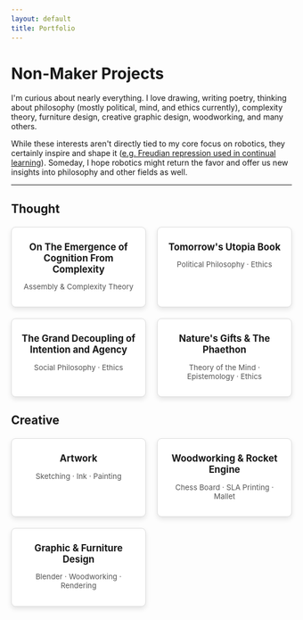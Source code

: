 ```yaml
---
layout: default
title: Portfolio
---
```


# Non-Maker Projects

I'm curious about nearly everything. I love drawing, writing poetry, thinking about philosophy (mostly political, mind, and ethics currently), complexity theory, furniture design, creative graphic design, woodworking, and many others.

While these interests aren't directly tied to my core focus on robotics, they certainly inspire and shape it ([e.g. Freudian repression used in continual learning](https://portfolio.colebjohnson.com/research#real-time-balancing-of-stability-and-plasticity-in-continual-learning-applied-to-adaptive-speed-estimation-controllers-for-lower-limb-prostheses)). Someday, I hope robotics might return the favor and offer us new insights into philosophy and other fields as well.

---
## Thought
<div class="portfolio-grid">
  <!-- Project 2 -->
  <div class="portfolio-card" onclick="toggleModal('modal2')">
    <h2>On The Emergence of Cognition From Complexity</h2>
    <p>Assembly & Complexity Theory</p>
  </div>

  <!-- Project 1 -->
  <div class="portfolio-card" onclick="toggleModal('modal1')">
    <h2>Tomorrow's Utopia Book</h2>
    <p>Political Philosophy &middot; Ethics</p>
  </div>

  <!-- Project 2.1 -->
  <div class="portfolio-card" onclick="toggleModal('modal10')">
    <h2>The Grand Decoupling of Intention and Agency</h2>
    <p>Social Philosophy &middot; Ethics</p>
  </div>
  
  <!-- Project 4 -->
  <div class="portfolio-card" onclick="toggleModal('modal3.5')">
    <h2>Nature's Gifts & The Phaethon</h2>
    <p>Theory of the Mind &middot; Epistemology &middot; Ethics</p>
  </div>
</div>

## Creative
<div class="portfolio-grid">
  <!-- Project 0 -->
  <div class="portfolio-card" onclick="toggleModal('modal0')">
    <h2>Artwork</h2>
    <p>Sketching &middot; Ink &middot; Painting</p>
  </div>

  <!-- Project 3 -->
  <div class="portfolio-card" onclick="toggleModal('modal2.5')">
    <h2>Woodworking & Rocket Engine</h2>
    <p>Chess Board &middot; SLA Printing &middot; Mallet</p>
  </div>
  
  <!-- Project 4 -->
  <div class="portfolio-card" onclick="toggleModal('modal4')">
    <h2>Graphic & Furniture Design</h2>
    <p>Blender &middot; Woodworking &middot; Rendering</p>
  </div>
</div>

<!-- Modals -->
<div id="modal0" class="modal">
  <div class="modal-content">
    <button class="close-btn" onclick="toggleModal('modal0')">&times;</button>
    <h2>Artwork</h2>
    <!-- Two-column image grid with 75% scaled images -->
    <div style="display: grid; grid-template-columns: 1fr 1fr; gap: 20px; align-items: center; justify-items: center;">
      <img src="images/Art/3.png" alt="Art 1" loading="lazy" style="width: 75%; height: auto;">
      <img src="images/Art/4.png" alt="Art 2" loading="lazy" style="width: 75%; height: auto;">
      <img src="images/Art/13.png" alt="Art 3" loading="lazy" style="width: 75%; height: auto;">
      <img src="images/Art/11.png" alt="Art 4" loading="lazy" style="width: 75%; height: auto;">
      <img src="images/Art/2.png" alt="Art 5" loading="lazy" style="width: 75%; height: auto;">
      <img src="images/Art/22.png" alt="Art 6" loading="lazy" style="width: 75%; height: auto;">
      <img src="images/Art/7.png" alt="Art 7" loading="lazy" style="width: 75%; height: auto;">
      <img src="images/Art/8.png" alt="Art 8" loading="lazy" style="width: 75%; height: auto;">
      <img src="images/Art/9.png" alt="Art 9" loading="lazy" style="width: 75%; height: auto;">
      <img src="images/Art/10.png" alt="Art 10" loading="lazy" style="width: 75%; height: auto;">
      <img src="images/Art/1.png" alt="Art 11" loading="lazy" style="width: 75%; height: auto;">
      <img src="images/Art/12.png" alt="Art 12" loading="lazy" style="width: 75%; height: auto;">
      <img src="images/Art/6.png" alt="Art 13" loading="lazy" style="width: 75%; height: auto;">
      <img src="images/Art/14.png" alt="Art 14" loading="lazy" style="width: 75%; height: auto;">
      <img src="images/Art/15.png" alt="Art 15" loading="lazy" style="width: 75%; height: auto;">
      <img src="images/Art/16.png" alt="Art 16" loading="lazy" style="width: 75%; height: auto;">
      <img src="images/Art/17.png" alt="Art 17" loading="lazy" style="width: 75%; height: auto;">
      <img src="images/Art/18.png" alt="Art 18" loading="lazy" style="width: 75%; height: auto;">
      <img src="images/Art/19.png" alt="Art 19" loading="lazy" style="width: 75%; height: auto;">
      <img src="images/Art/20.png" alt="Art 20" loading="lazy" style="width: 75%; height: auto;">
      <img src="images/Art/21.png" alt="Art 21" loading="lazy" style="width: 75%; height: auto;">
      <img src="images/Art/5.png" alt="Art 22" loading="lazy" style="width: 75%; height: auto;">
    </div>
  </div>
</div>


<div id="modal1" class="modal">
  <div class="modal-content">
    <button class="close-btn" onclick="toggleModal('modal1')">&times;</button>
    <h2>Tomorrow's Utopia: How Decentralization and Artificial Intelligence Can Bring an End to the Cycle of Ideological Tribalism</h2>
    <div class="two-column">
      <div class="text-column">
        <p>This is my high school attempt at postulating of a redesign of social structure. <a href="https://www.amazon.com/Tomorrows-Utopia-Decentralization-Intelligence-Ideological/dp/107461772X" target="_blank">See it here</a><br><br>
        <strong>Thesis</strong>: Of humans’ most influential evolutionary traits, we are hurt most by our need for other cultures and groups to be villainized in order to achieve coexistence. Our current conception of government as a centralized ruling body only enforces this as every government must appeal to its constituents in the short-term, thus exacerbating already present dispositions. However, along with the imminent development of human-level artificial intelligence, a different social structure emerges: a decentralized government. Increasing liberties, power of voice, accountability, efficiency, etc., of constituents and the state, the dissemination of the responsibilities of government has the potential to bring an end to the cycle of ideological tribalism in the future. Taking a philosophical, yet pragmatic approach, this book attempts to lay the foundations for how society must evolve in order to avoid the impending dystopia that humanity has created for itself and now faces.</p>
      </div>
      <div class="image-column">
        <img src="images/cover.png" alt="body Render" loading="lazy">
      </div>
    </div>
  </div>
</div>

<div id="modal2" class="modal">
  <div class="modal-content">
    <button class="close-btn" onclick="toggleModal('modal2')">&times;</button>
    <h2>On The Emergence of Cognition from Complexity</h2>
    <div class="two-column">
      <div class="text-column">
        <h3>Description</h3>
        <p>This paper explores how cognition emerges from the complexity inherent in biological and physical systems, examining theories that explain life’s resistance to entropy and its assembly through unique selection mechanisms. It builds on Schrödinger’s view of life as an entropy-fighting system and Assembly Theory’s focus on complexity arising from selection, asserting that real-world complexity results from the integration of both views through Phase Embeddings similar to transitions proposed by Kauffman.</p>
        <p><a href="images/On_the_Emergence_of_Cognition_From_Complexity.pdf" target="_blank">Read it here</a>.</p>
      </div>
      <div class="image-column">
        <img src="images/emergence.png" alt="Leather Script" loading="lazy">
      </div>
    </div>
  </div>
</div>

<div id="modal10" class="modal">
  <div class="modal-content">
    <button class="close-btn" onclick="toggleModal('modal10')">&times;</button>
    <h2>The Grand Decoupling of Intention and Agency</h2>
    <div class="two-column">
      <div class="text-column">
        <h3>Abstract</h3>
        <p>As technology grows ever more integrated into our lives – shaping not only how we act but what we fundamentally want – humanity faces a critical juncture in preserving its most defining trait: the capacity for self-determined choice. Tracing this evolution from small-band egalitarianism through industrial mechanization and into today’s data-driven platforms, we see how once-simple tools have transformed into systems that direct and commodify our intentions for profit. Left unchecked, these processes threaten to lock in complete intention capture, overriding personal will and granting primacy to technological imperatives. Drawing on historical precedents of path dependence in social and technological evolution, this paper argues for a deontological moral and design principle – the Intentional Categorical Imperative – to ensure that every advance in automation and algorithmic influence expands rather than constrains human agency. By embedding this principle into institutional policy, legal frameworks, and technical design, we ensure technology remains a means of genuine human flourishing rather than a vehicle for our subjugation.</p>
        <p><a href="images/The_Grand_Decoupling_of_Intention_and_Agency.pdf" target="_blank">Read it here</a>.</p>
      </div>
      <div class="image-column">
        <img src="images/coupling.png" alt="Leather Script" loading="lazy">
      </div>
    </div>
  </div>
</div>

<div id="modal2.5" class="modal">
  <div class="modal-content">
    <button class="close-btn" onclick="toggleModal('modal2.5')">&times;</button>
    <h2>Rocket Engine</h2>
    <div class="three-image-row">
      <img src="images/motor3.png" alt="Image 1" loading="lazy">
      <img src="images/motor1.png" alt="Image 2" loading="lazy">
      <img src="images/motor2.png" alt="Image 3" loading="lazy">
    </div>
    <h2>Chess Board</h2>
    <div class="medium-image-row">
      <img src="images/chessrender1.png" alt="Image 1" loading="lazy">
      <img src="images/chessrender2.png" alt="Image 2" loading="lazy">
    </div>
    <div class="three-image-row">
      <img src="images/chesstiles1.png" alt="Image 1" loading="lazy">
      <img src="images/chesstiles2.png" alt="Image 2" loading="lazy">
      <img src="images/chessbase.png" alt="Image 3" loading="lazy">
    </div>
    <div class="medium-image-row">
      <img src="images/chesscorner.png" alt="Image 1" loading="lazy">
      <img src="images/chesswithdrawers.png" alt="Image 2" loading="lazy">
    </div>
    <div class="three-image-row">
      <img src="images/chessfinal1.png" alt="Image 1" loading="lazy">
      <img src="images/chessfinal2.png" alt="Image 2" loading="lazy">
      <img src="images/chessboard2.png" alt="Image 3" loading="lazy">
    </div>
    <h2>Boxes, Mallet, etc.</h2>
    <div class="medium-image-row">
      <img src="images/box2.png" alt="Image 1" loading="lazy">
      <img src="images/box1.png" alt="Image 2" loading="lazy">
    </div>
    <div class="three-image-row">
      <img src="images/mountains.png" alt="Image 1" loading="lazy">
      <img src="images/stand.png" alt="Image 2" loading="lazy">
      <img src="images/mallet.png" alt="Image 3" loading="lazy">
    </div>
  </div>
</div>

<div id="modal3.5" class="modal">
  <div class="modal-content">
    <button class="close-btn" onclick="toggleModal('modal3.5')">&times;</button>
    <h2>Nature's Gifts</h2>
    <div class="two-column">
      <div class="text-column">
        <p>I was curious about how nature itself grows epistemological constraints over our existence, so I wrote a poem about the most abstracted cases of these bonds. It's not an actual poem by structure, but that's the closest term I could call it. <a href="images/naturesgifts.pdf" target="_blank">Read it here</a>.</p>
        <h2>The Phaethon</h2>
        <p>This is a mythic journey through humanity’s evolution from primitive survival to complex societies marked by cycles of power and collapse. Initially, humanity emerges from its primitive state, empowered by divine gifts, but soon descends into internal conflict, enslaving and subjugating one another. This conflict gives rise to a hierarchical structure, eventually culminating in the birth of a republic based on freedom and self-rule. As society advances technologically, ideological divides deepen; some embrace artificial intelligence for governance and social equality, while others resist, leading to intense societal rifts. The resulting "moral war" forces both factions to confront the consequences of their dependence on AI and the ethical implications of altering human consciousness. In the end, disillusioned and weary, humanity returns to a simpler, almost primal existence, setting the stage for the cycle of societal rise and fall to begin anew.<br><br> It was one of my first writings and I'm quite fond of it, although it's very roughly written. <a href="images/phaethon.pdf" target="_blank">Read it here</a>.</p>
      </div>
      <div class="image-column">
        <img src="images/naturesgifts.png" alt="Leather Script" loading="lazy">
      </div>
    </div>
  </div>
</div>

<div id="modal4" class="modal">
  <div class="modal-content">
    <button class="close-btn" onclick="toggleModal('modal4')">&times;</button>
    <h2>Blender Projects</h2>
    <div class="three-image-row">
      <img src="images/Initial.png" alt="Image 1" loading="lazy">
      <img src="images/Half.png" alt="Image 2" loading="lazy">
      <img src="images/Final.png" alt="Image 3" loading="lazy">
    </div>
    <div class="centered-image">
      <img src="images/LivingRoom.png" alt="Image 2" loading="lazy">
    </div>
    <div class="medium-image-row">
      <img src="images/LampPost.png" alt="Image 1" loading="lazy">
      <img src="images/Portal.png" alt="Image 3" loading="lazy">
    </div>
    <h2>Furniture Designs</h2>
    <div class="three-image-row">
      <img src="images/table1.png" alt="Image 1" loading="lazy">
      <img src="images/table2.png" alt="Image 2" loading="lazy">
      <img src="images/table3.png" alt="Image 3" loading="lazy">
    </div>
    <div class="three-image-row">
      <img src="images/chair1.png" alt="Image 1" loading="lazy">
      <img src="images/chair3.png" alt="Image 2" loading="lazy">
      <img src="images/chair4.png" alt="Image 3" loading="lazy">
    </div>
    <div class="three-image-row">
      <img src="images/drawer7.png" alt="Image 1" loading="lazy">
      <img src="images/drawer9.png" alt="Image 2" loading="lazy">
      <img src="images/drawer10.png" alt="Image 3" loading="lazy">
    </div>
  </div>
</div>


<!-------------------------------------------- JS & Stylings -------------------------------------------->

<!-- JavaScript for Modal Toggle -->
<script>
  function toggleModal(modalId) {
    const modal = document.getElementById(modalId);
    if (modal) {
      const isVisible = modal.classList.contains("show-modal");
      modal.classList.toggle("show-modal", !isVisible);
      document.body.classList.toggle("modal-open", !isVisible);
    }
  }

  // Close modal when clicking outside of it
  window.addEventListener('click', function(event) {
    const modals = document.querySelectorAll('.modal');
    modals.forEach((modal) => {
      if (event.target === modal) {
        modal.classList.remove("show-modal");
        document.body.classList.remove("modal-open");
      }
    });
  });
</script>

<!-- CSS for the modal and portfolio grid -->
<!-- CSS for the modal and portfolio grid with fade-in/out effect and adjusted text sizes -->
<style>
/* Portfolio Grid */
.three-image-row {
    display: flex;
    justify-content: space-between;
    gap: 10px;
    margin-bottom: 20px;
}

.three-image-row img {
    width: 32%; /* Adjust each image to take up about a third of the container width */
    height: auto;
    max-width: 32%; /* Prevent the image from exceeding its container */
    border-radius: 4px;
    object-fit: contain;
    
}

  .centered-image {
    display: block;           /* Makes image act like a block-level element */
    margin: 0 auto;           /* Centers the image horizontally */
    width: 50%;               /* Sets image width to 50% of its container */
    max-width: 50%;          /* Ensures image does not exceed container width */
    height: auto;             /* Maintains the aspect ratio */
}

/* Modal Content Styling */
.modal-content {
    background-color: #fff;
    border-radius: 8px;
    padding: 20px;
    width: 80vw;
    height: auto;
    position: relative;
    text-align: left;
    overflow-y: auto;
    max-height: 80vh;
    box-sizing: border-box;
}

/* Two-Column Layout for First Section */
.two-column {
    display: grid;
    grid-template-columns: 1fr 1fr; /* Two equal-width columns */
    gap: 20px;
    margin-bottom: 20px;
}

.text-column {
    /* No additional alignment styling needed */
}

.image-column img {
    width: 100%; /* Make the image take up full width of the column */
    height: auto;
    border-radius: 4px;
}

/* Image Row Styling for other sections */
.image-row {
    display: flex;
    justify-content: space-between;
    gap: 10px;
    margin-bottom: 20px;
}

.image-row img {
    width: 48%;
    height: auto;
    border-radius: 4px;
}

.small-image-row {
    display: flex;
    justify-content: space-around;
    align-items: flex-start; /* Align images to the top of the row */
    gap: 10px;
    margin-bottom: 20px;
}

.small-image-row img {
    width: 48%; /* Scale these images to 48% of the container width */
    max-width: 20%; /* Prevent the image from exceeding its container */
    height: auto; /* Maintain aspect ratio */
    border-radius: 4px;
    object-fit: contain; /* Ensures aspect ratio is maintained without stretching */
}

.medium-image-row {
    display: flex;
    justify-content: center; /* Center the group horizontally */
    align-items: center; /* Center images of different heights vertically */
    gap: 10px;
    margin-bottom: 20px;
}

.medium-image-row img {
    width: 48%; /* Scale these images to 48% of the container width */
    max-width: 50%; /* Prevent the image from exceeding its container */
    height: auto; /* Maintain aspect ratio */
    border-radius: 4px;
    object-fit: contain; /* Ensures aspect ratio is maintained without stretching */
}


  /* Portfolio Grid */
  .portfolio-grid {
    display: grid;
    grid-template-columns: repeat(2, 1fr);
    gap: 20px;
    max-width: 100%;
    margin-top: 20px;
  }

  .portfolio-card {
    background-color: #ffffff;
    border: 1px solid #ddd;
    border-radius: 8px;
    box-shadow: 0 4px 8px rgba(0, 0, 0, 0.1);
    padding: 15px;
    text-align: center;
    transition: transform 0.2s;
    cursor: pointer;
    width: auto;
  }

  .portfolio-card:hover {
    transform: translateY(-5px);
  }

  .portfolio-card img {
    width: 100%;
    height: auto;
    border-radius: 4px;
    margin-bottom: 10px;
  }

  .portfolio-card h2 {
    font-size: 1.2em; /* Original font size for project titles */
    margin: 10px 0;
  }

  .portfolio-card p {
    font-size: 0.95em; /* Original font size for project descriptions */
    color: #555;
  }

  /* Modal Styles */
  .modal {
    display: flex;
    justify-content: center;
    align-items: center;
    position: fixed;
    top: 0;
    left: 0;
    width: 100vw;
    height: 100vh;
    background-color: rgba(0, 0, 0, 0.8);
    opacity: 0;
    visibility: hidden;
    transition: opacity 0.3s ease, visibility 0.3s ease;
    z-index: 1000;
  }

  .show-modal {
    opacity: 1;
    visibility: visible;
  }

  .show-modal .modal-content {
    transform: scale(1);
  }

  .modal-content img {
    width: 100%;
    height: auto;
    border-radius: 4px;
    margin-top: 10px;
  }

  .modal-content h2 {
    margin-top: 0;
  }

  .close-btn {
    position: absolute;
    top: 10px;
    right: 15px;
    font-size: 28px;
    color: #333;
    background: none;
    border: none;
    cursor: pointer;
    z-index: 10;
  }

  .modal-open {
    overflow: hidden;
  }
</style>
